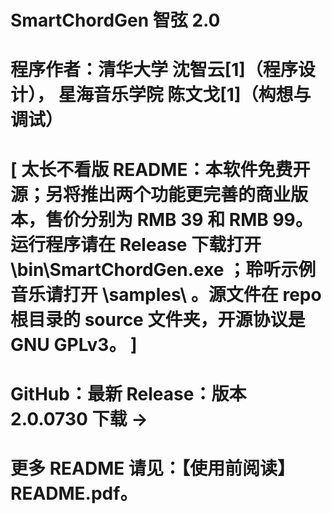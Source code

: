 # SmartChordGen 智弦  2.0
# 程序作者：清华大学  沈智云[1]（程序设计），  星海音乐学院  陈文戈[1]（构想与调试） 
# [ 太长不看版 README：本软件免费开源；另将推出两个功能更完善的商业版本，售价分别为 RMB 39 和 RMB 99。运行程序请在 Release 下载打开 \bin\SmartChordGen.exe ；聆听示例音乐请打开 \samples\ 。源文件在 repo 根目录的 source 文件夹，开源协议是 GNU GPLv3。 ]

# GitHub：最新 Release：版本 2.0.0730 下载 →
# 更多 README 请见：【使用前阅读】README.pdf。
